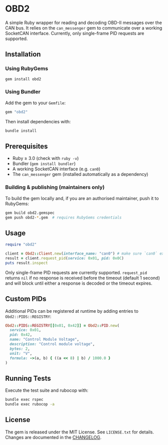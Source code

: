 # OBD2

A simple Ruby wrapper for reading and decoding OBD-II messages over the CAN bus. It relies on the
`can_messenger` gem to communicate over a working SocketCAN interface. Currently, only single-frame
PID requests are supported.

## Installation

### Using RubyGems

```bash
gem install obd2
```

### Using Bundler

Add the gem to your `Gemfile`:

```ruby
gem "obd2"
```

Then install dependencies with:

```bash
bundle install
```

## Prerequisites
- Ruby ≥ 3.0 (check with `ruby -v`)
- Bundler (`gem install bundler`)
- A working SocketCAN interface (e.g. `can0`)
- The `can_messenger` gem (installed automatically as a dependency)

### Building & publishing (maintainers only)

To build the gem locally and, if you are an authorised maintainer, push it to RubyGems:

```bash
gem build obd2.gemspec
gem push obd2-*.gem  # requires RubyGems credentials
```

## Usage

```ruby
require "obd2"

client = Obd2::Client.new(interface_name: "can0") # make sure `can0` exists (e.g. SocketCAN)
result = client.request_pid(service: 0x01, pid: 0x0C)
puts result.inspect
```

Only single-frame PID requests are currently supported. `request_pid` returns
`nil` if no response is received before the timeout (default 1 second) and will
block until either a response is decoded or the timeout expires.

## Custom PIDs

Additional PIDs can be registered at runtime by adding entries to
`Obd2::PIDS::REGISTRY`:

```ruby
Obd2::PIDS::REGISTRY[[0x01, 0x42]] = Obd2::PID.new(
  service: 0x01,
  pid: 0x42,
  name: "Control Module Voltage",
  description: "Control module voltage",
  bytes: 2,
  unit: "V",
  formula: ->(a, b) { ((a << 8) | b) / 1000.0 }
)
```

## Running Tests

Execute the test suite and rubocop with:

```bash
bundle exec rspec
bundle exec rubocop -a
```

## License

The gem is released under the MIT License. See `LICENSE.txt` for details. Changes are documented in the [CHANGELOG](CHANGELOG.md).
